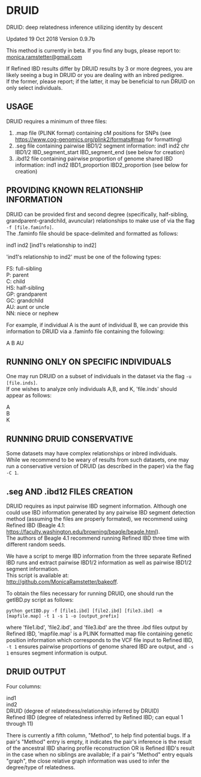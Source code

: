 # DRUID
DRUID: deep relatedness inference utilizing identity by descent

Updated 19 Oct 2018
Version 0.9.7b

This method is currently in beta. If you find any bugs, please report to:  
monica.ramstetter@gmail.com

If Refined IBD results differ by DRUID results by 3 or more degrees, you are likely seeing a bug in DRUID or you are dealing with an inbred pedigree.  
If the former, please report; if the latter, it may be beneficial to run DRUID on only select individuals.


USAGE
-----

DRUID requires a minimum of three files:  
1) .map file (PLINK format) containing cM positions for SNPs (see https://www.cog-genomics.org/plink2/formats#map for formatting)  
2) .seg file containing pairwise IBD1/2 segment information: ind1 ind2 chr IBD1/2 IBD_segment_start IBD_segment_end (see below for creation)  
3) .ibd12 file containing pairwise proportion of genome shared IBD information: ind1 ind2 IBD1_proportion IBD2_proportion (see below for creation)




PROVIDING KNOWN RELATIONSHIP INFORMATION
----------------------------------------

DRUID can be provided first and second degree (specifically, half-sibling, grandparent-grandchild, avuncular) relationships to make use of via the flag `-f [file.faminfo]`.  
The .faminfo file should be space-delimited and formatted as follows:

ind1 ind2 [ind1's relationship to ind2]

'ind1's relationship to ind2' must be one of the following types:

FS: full-sibling  
P: parent  
C: child  
HS: half-sibling  
GP: grandparent  
GC: grandchild  
AU: aunt or uncle  
NN: niece or nephew

For example, if individual A is the aunt of individual B, we can provide this information to DRUID via a .faminfo file containing the following:

A B AU




RUNNING ONLY ON SPECIFIC INDIVIDUALS
------------------------------------

One may run DRUID on a subset of individuals in the dataset via the flag `-u [file.inds]`.  
If one wishes to analyze only individuals A,B, and K, 'file.inds' should appear as follows:

A  
B  
K





RUNNING DRUID CONSERVATIVE
--------------------------

Some datasets may have complex relationships or inbred individuals.  
While we recommend to be weary of results from such datasets, one may run a conservative version of DRUID (as described in the paper) via the flag `-C 1`.






.seg AND .ibd12 FILES CREATION
------------------------------

DRUID requires as input pairwise IBD segment information. Although one could use IBD information generated by any pairwise IBD segment detection method (assuming the files are properly formated), we recommend using Refined IBD (Beagle 4.1: https://faculty.washington.edu/browning/beagle/beagle.html).  
The authors of Beagle 4.1 recommend running Refined IBD three time with different random seeds. 

We have a script to merge IBD information from the three separate Refined IBD runs and extract pairwise IBD1/2 information as well as pairwise IBD1/2 segment information.  
This script is available at:  
http://github.com/MonicaRamstetter/bakeoff. 

To obtain the files necessary for running DRUID, one should run the getIBD.py script as follows:

`python getIBD.py -f [file1.ibd] [file2.ibd] [file3.ibd] -m [mapfile.map] -t 1 -s 1 -o [output_prefix]`

where 'file1.ibd', 'file2.ibd', and 'file3.ibd' are the three .ibd files output by Refined IBD, 'mapfile.map' is a PLINK formatted map file containing genetic position information which corresponds to the VCF file input to Refined IBD, `-t 1` ensures pairwise proportions of genome shared IBD are output, and `-s 1` ensures segment information is output.



DRUID OUTPUT
------------

Four columns:

ind1  
ind2  
DRUID (degree of relatedness/relationship inferred by DRUID)  
Refined IBD (degree of relatedness inferred by Refined IBD; can equal 1 through 11)

There is currently a fifth column, "Method", to help find potential bugs. If a pair's "Method" entry is empty, it indicates the pair's inference is the result of the ancestral IBD sharing profile reconstruction OR is Refined IBD's result in the case when no siblings are available; if a pair's "Method" entry equals "graph", the close relative graph information was used to infer the degree/type of relatedness.





